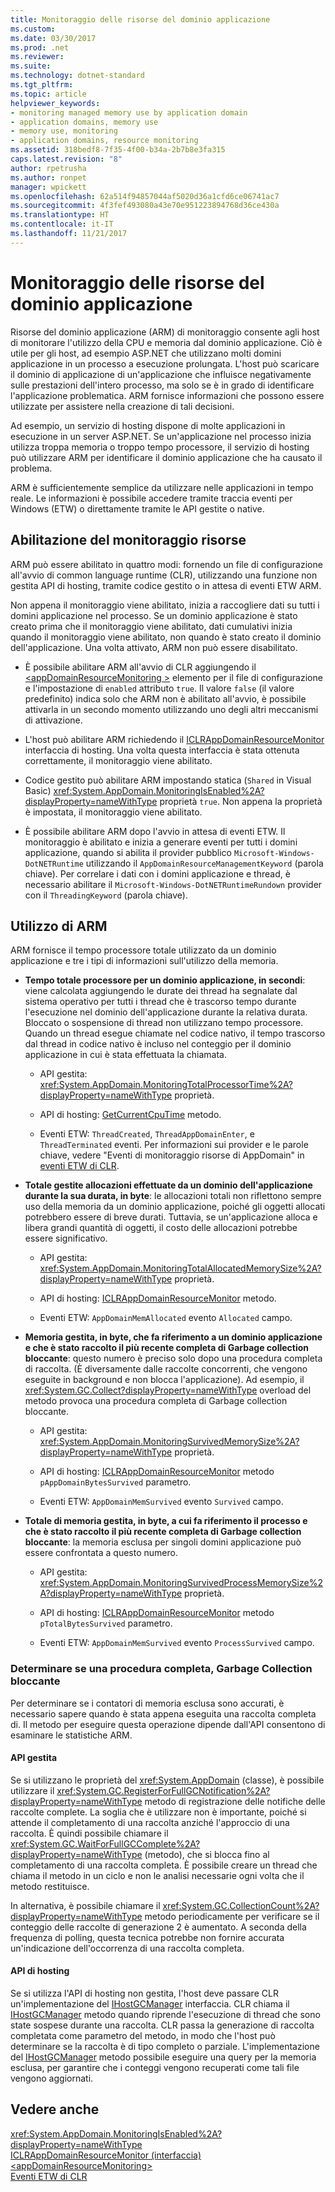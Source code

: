 ```yaml
---
title: Monitoraggio delle risorse del dominio applicazione
ms.custom: 
ms.date: 03/30/2017
ms.prod: .net
ms.reviewer: 
ms.suite: 
ms.technology: dotnet-standard
ms.tgt_pltfrm: 
ms.topic: article
helpviewer_keywords:
- monitoring managed memory use by application domain
- application domains, memory use
- memory use, monitoring
- application domains, resource monitoring
ms.assetid: 318bedf8-7f35-4f00-b34a-2b7b8e3fa315
caps.latest.revision: "8"
author: rpetrusha
ms.author: ronpet
manager: wpickett
ms.openlocfilehash: 62a514f94857044af5020d36a1cfd6ce06741ac7
ms.sourcegitcommit: 4f3fef493080a43e70e951223894768d36ce430a
ms.translationtype: HT
ms.contentlocale: it-IT
ms.lasthandoff: 11/21/2017
---
```

# <a name="application-domain-resource-monitoring"></a>Monitoraggio delle risorse del dominio applicazione
Risorse del dominio applicazione (ARM) di monitoraggio consente agli host di monitorare l'utilizzo della CPU e memoria dal dominio applicazione. Ciò è utile per gli host, ad esempio ASP.NET che utilizzano molti domini applicazione in un processo a esecuzione prolungata. L'host può scaricare il dominio di applicazione di un'applicazione che influisce negativamente sulle prestazioni dell'intero processo, ma solo se è in grado di identificare l'applicazione problematica. ARM fornisce informazioni che possono essere utilizzate per assistere nella creazione di tali decisioni.  
  
 Ad esempio, un servizio di hosting dispone di molte applicazioni in esecuzione in un server ASP.NET. Se un'applicazione nel processo inizia utilizza troppa memoria o troppo tempo processore, il servizio di hosting può utilizzare ARM per identificare il dominio applicazione che ha causato il problema.  
  
 ARM è sufficientemente semplice da utilizzare nelle applicazioni in tempo reale. Le informazioni è possibile accedere tramite traccia eventi per Windows (ETW) o direttamente tramite le API gestite o native.  
  
## <a name="enabling-resource-monitoring"></a>Abilitazione del monitoraggio risorse  
 ARM può essere abilitato in quattro modi: fornendo un file di configurazione all'avvio di common language runtime (CLR), utilizzando una funzione non gestita API di hosting, tramite codice gestito o in attesa di eventi ETW ARM.  
  
 Non appena il monitoraggio viene abilitato, inizia a raccogliere dati su tutti i domini applicazione nel processo. Se un dominio applicazione è stato creato prima che il monitoraggio viene abilitato, dati cumulativi inizia quando il monitoraggio viene abilitato, non quando è stato creato il dominio dell'applicazione. Una volta attivato, ARM non può essere disabilitato.  
  
-   È possibile abilitare ARM all'avvio di CLR aggiungendo il [ \<appDomainResourceMonitoring >](../../../docs/framework/configure-apps/file-schema/runtime/appdomainresourcemonitoring-element.md) elemento per il file di configurazione e l'impostazione di `enabled` attributo `true`. Il valore `false` (il valore predefinito) indica solo che ARM non è abilitato all'avvio, è possibile attivarla in un secondo momento utilizzando uno degli altri meccanismi di attivazione.  
  
-   L'host può abilitare ARM richiedendo il [ICLRAppDomainResourceMonitor](../../../docs/framework/unmanaged-api/hosting/iclrappdomainresourcemonitor-interface.md) interfaccia di hosting. Una volta questa interfaccia è stata ottenuta correttamente, il monitoraggio viene abilitato.  
  
-   Codice gestito può abilitare ARM impostando statica (`Shared` in Visual Basic) <xref:System.AppDomain.MonitoringIsEnabled%2A?displayProperty=nameWithType> proprietà `true`. Non appena la proprietà è impostata, il monitoraggio viene abilitato.  
  
-   È possibile abilitare ARM dopo l'avvio in attesa di eventi ETW. Il monitoraggio è abilitato e inizia a generare eventi per tutti i domini applicazione, quando si abilita il provider pubblico `Microsoft-Windows-DotNETRuntime` utilizzando il `AppDomainResourceManagementKeyword` (parola chiave). Per correlare i dati con i domini applicazione e thread, è necessario abilitare il `Microsoft-Windows-DotNETRuntimeRundown` provider con il `ThreadingKeyword` (parola chiave).  
  
## <a name="using-arm"></a>Utilizzo di ARM  
 ARM fornisce il tempo processore totale utilizzato da un dominio applicazione e tre i tipi di informazioni sull'utilizzo della memoria.  
  
-   **Tempo totale processore per un dominio applicazione, in secondi**: viene calcolata aggiungendo le durate dei thread ha segnalate dal sistema operativo per tutti i thread che è trascorso tempo durante l'esecuzione nel dominio dell'applicazione durante la relativa durata. Bloccato o sospensione di thread non utilizzano tempo processore. Quando un thread esegue chiamate nel codice nativo, il tempo trascorso dal thread in codice nativo è incluso nel conteggio per il dominio applicazione in cui è stata effettuata la chiamata.  
  
    -   API gestita: <xref:System.AppDomain.MonitoringTotalProcessorTime%2A?displayProperty=nameWithType> proprietà.  
  
    -   API di hosting: [GetCurrentCpuTime](../../../docs/framework/unmanaged-api/hosting/iclrappdomainresourcemonitor-getcurrentcputime-method.md) metodo.  
  
    -   Eventi ETW: `ThreadCreated`, `ThreadAppDomainEnter`, e `ThreadTerminated` eventi. Per informazioni sui provider e le parole chiave, vedere "Eventi di monitoraggio risorse di AppDomain" in [eventi ETW di CLR](../../../docs/framework/performance/clr-etw-events.md).  
  
-   **Totale gestite allocazioni effettuate da un dominio dell'applicazione durante la sua durata, in byte**: le allocazioni totali non riflettono sempre uso della memoria da un dominio applicazione, poiché gli oggetti allocati potrebbero essere di breve durati. Tuttavia, se un'applicazione alloca e libera grandi quantità di oggetti, il costo delle allocazioni potrebbe essere significativo.  
  
    -   API gestita: <xref:System.AppDomain.MonitoringTotalAllocatedMemorySize%2A?displayProperty=nameWithType> proprietà.  
  
    -   API di hosting: [ICLRAppDomainResourceMonitor](../../../docs/framework/unmanaged-api/hosting/iclrappdomainresourcemonitor-getcurrentallocated-method.md) metodo.  
  
    -   Eventi ETW: `AppDomainMemAllocated` evento `Allocated` campo.  
  
-   **Memoria gestita, in byte, che fa riferimento a un dominio applicazione e che è stato raccolto il più recente completa di Garbage collection bloccante**: questo numero è preciso solo dopo una procedura completa di raccolta. (È diversamente dalle raccolte concorrenti, che vengono eseguite in background e non blocca l'applicazione). Ad esempio, il <xref:System.GC.Collect?displayProperty=nameWithType> overload del metodo provoca una procedura completa di Garbage collection bloccante.  
  
    -   API gestita: <xref:System.AppDomain.MonitoringSurvivedMemorySize%2A?displayProperty=nameWithType> proprietà.  
  
    -   API di hosting: [ICLRAppDomainResourceMonitor](../../../docs/framework/unmanaged-api/hosting/iclrappdomainresourcemonitor-getcurrentsurvived-method.md) metodo `pAppDomainBytesSurvived` parametro.  
  
    -   Eventi ETW: `AppDomainMemSurvived` evento `Survived` campo.  
  
-   **Totale di memoria gestita, in byte, a cui fa riferimento il processo e che è stato raccolto il più recente completa di Garbage collection bloccante**: la memoria esclusa per singoli domini applicazione può essere confrontata a questo numero.  
  
    -   API gestita: <xref:System.AppDomain.MonitoringSurvivedProcessMemorySize%2A?displayProperty=nameWithType> proprietà.  
  
    -   API di hosting: [ICLRAppDomainResourceMonitor](../../../docs/framework/unmanaged-api/hosting/iclrappdomainresourcemonitor-getcurrentsurvived-method.md) metodo `pTotalBytesSurvived` parametro.  
  
    -   Eventi ETW: `AppDomainMemSurvived` evento `ProcessSurvived` campo.  
  
### <a name="determining-when-a-full-blocking-collection-occurs"></a>Determinare se una procedura completa, Garbage Collection bloccante  
 Per determinare se i contatori di memoria esclusa sono accurati, è necessario sapere quando è stata appena eseguita una raccolta completa di. Il metodo per eseguire questa operazione dipende dall'API consentono di esaminare le statistiche ARM.  
  
#### <a name="managed-api"></a>API gestita  
 Se si utilizzano le proprietà del <xref:System.AppDomain> (classe), è possibile utilizzare il <xref:System.GC.RegisterForFullGCNotification%2A?displayProperty=nameWithType> metodo di registrazione delle notifiche delle raccolte complete. La soglia che è utilizzare non è importante, poiché si attende il completamento di una raccolta anziché l'approccio di una raccolta. È quindi possibile chiamare il <xref:System.GC.WaitForFullGCComplete%2A?displayProperty=nameWithType> (metodo), che si blocca fino al completamento di una raccolta completa. È possibile creare un thread che chiama il metodo in un ciclo e non le analisi necessarie ogni volta che il metodo restituisce.  
  
 In alternativa, è possibile chiamare il <xref:System.GC.CollectionCount%2A?displayProperty=nameWithType> metodo periodicamente per verificare se il conteggio delle raccolte di generazione 2 è aumentato. A seconda della frequenza di polling, questa tecnica potrebbe non fornire accurata un'indicazione dell'occorrenza di una raccolta completa.  
  
#### <a name="hosting-api"></a>API di hosting  
 Se si utilizza l'API di hosting non gestita, l'host deve passare CLR un'implementazione del [IHostGCManager](../../../docs/framework/unmanaged-api/hosting/ihostgcmanager-interface.md) interfaccia. CLR chiama il [IHostGCManager](../../../docs/framework/unmanaged-api/hosting/ihostgcmanager-suspensionending-method.md) metodo quando riprende l'esecuzione di thread che sono state sospese durante una raccolta. CLR passa la generazione di raccolta completata come parametro del metodo, in modo che l'host può determinare se la raccolta è di tipo completo o parziale. L'implementazione del [IHostGCManager](../../../docs/framework/unmanaged-api/hosting/ihostgcmanager-suspensionending-method.md) metodo possibile eseguire una query per la memoria esclusa, per garantire che i conteggi vengono recuperati come tali file vengono aggiornati.  
  
## <a name="see-also"></a>Vedere anche  
 <xref:System.AppDomain.MonitoringIsEnabled%2A?displayProperty=nameWithType>  
 [ICLRAppDomainResourceMonitor (interfaccia)](../../../docs/framework/unmanaged-api/hosting/iclrappdomainresourcemonitor-interface.md)  
 [\<appDomainResourceMonitoring>](../../../docs/framework/configure-apps/file-schema/runtime/appdomainresourcemonitoring-element.md)  
 [Eventi ETW di CLR](../../../docs/framework/performance/clr-etw-events.md)
